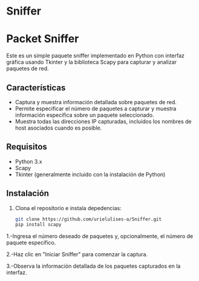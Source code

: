 # Sniffer
# Packet Sniffer

Este es un simple paquete sniffer implementado en Python con interfaz gráfica usando Tkinter y la biblioteca Scapy para capturar y analizar paquetes de red.

## Características

- Captura y muestra información detallada sobre paquetes de red.
- Permite especificar el número de paquetes a capturar y muestra información específica sobre un paquete seleccionado.
- Muestra todas las direcciones IP capturadas, incluidos los nombres de host asociados cuando es posible.

## Requisitos

- Python 3.x
- Scapy
- Tkinter (generalmente incluido con la instalación de Python)

## Instalación

1. Clona el repositorio e instala depedencias:

   ```bash
   git clone https://github.com/urielulises-a/Sniffer.git
   pip install scapy


1.-Ingresa el número deseado de paquetes y, opcionalmente, el número de paquete específico.

2.-Haz clic en "Iniciar Sniffer" para comenzar la captura.

3.-Observa la información detallada de los paquetes capturados en la interfaz.
